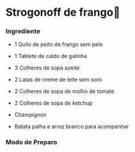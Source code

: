 # Strogonoff de frango:chicken:

### Ingrediente

- 1 Quilo de peito de frango sem pele

- 1 Tablete de caldo de galinha

- 3 Colheres de sopa azeite

- 2 Latas de creme de leite sem soro
- 2 Colheres de sopa de molho de tomate

- 2 Colheres de sopa de ketchup
- Champignon
- Batata palha e arroz branco para acompanhar

### Modo de Preparo









